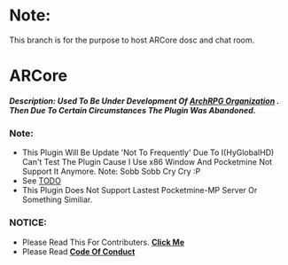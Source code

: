 # Note:
 This branch is for the purpose to host ARCore dosc and chat room.

# ARCore
##### Description: Used To Be Under Development Of [ArchRPG Organization](https://github.com/ArchRPG/) . Then Due To Certain Circumstances The Plugin Was Abandoned.

### Note:
- This Plugin Will Be Update 'Not To Frequently' Due To I(HyGlobalHD) Can't Test The Plugin Cause I Use x86 Window And Pocketmine Not Support It Anymore. Note: Sobb Sobb Cry Cry :P
- See [TODO](https://github.com/BackToAction/ARCore/blob/master/TODO.md)
- This Plugin Does Not Support Lastest Pocketmine-MP Server Or Something Similiar.

### NOTICE:
- Please Read This For Contributers. [__Click Me__](https://github.com/BackToAction/ARCore/blob/change/CONTRIBUTING.md)
- Please Read [__Code Of Conduct__](https://github.com/BackToAction/ARCore/blob/change/CODE_OF_CONDUCT.md)
